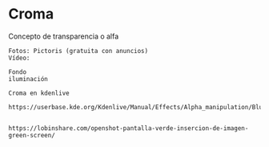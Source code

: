 # Croma


Concepto de transparencia o alfa

	Fotos: Pictoris (gratuita con anuncios)
	Vídeo: 
	
	Fondo
	iluminación

	Croma en kdenlive

	https://userbase.kde.org/Kdenlive/Manual/Effects/Alpha_manipulation/Blue_Screen#Video_Tutorial


	https://lobinshare.com/openshot-pantalla-verde-insercion-de-imagen-green-screen/